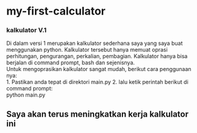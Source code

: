 # my-first-calculator

### kalkulator V.1
<p>Di dalam versi 1 merupakan kalkulator sederhana saya yang saya buat menggunakan python.
Kalkulator tersebut hanya memuat oprasi perhitungan, pengurangan, perkalian, pembagian. Kalkulator hanya bisa berjalan di command prompt, bash dan sejenisnya.
<br>
Untuk mengoprasikan kalkulator sangat mudah, berikut cara penggunaan nya:
<br>
1. Pastikan anda tepat di direktori main.py
2. lalu ketik perintah berikut di command prompt:
<br>
python main.py

## Saya akan terus meningkatkan kerja kalkulator ini
</p>